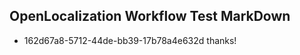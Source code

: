 ## OpenLocalization Workflow Test MarkDown
* 162d67a8-5712-44de-bb39-17b78a4e632d thanks!

<!--HONumber=Jul16_HO4-->


